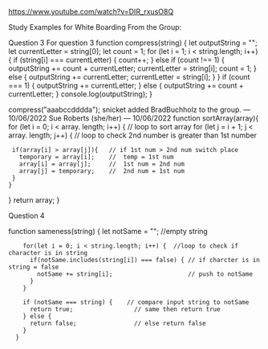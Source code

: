 https://www.youtube.com/watch?v=DIR_rxusO8Q



Study Examples for White Boarding From the Group:

Question 3
For question 3
function compress(string) {
  let outputString = "";
  let currentLetter = string[0];
  let count = 1;
  for (let i = 1; i < string.length; i++) {
    if (string[i] === currentLetter) {
        count++;
    } else if (count !== 1) {
        outputString += count + currentLetter;
      currentLetter = string[i];
      count = 1;
    } else {
        outputString += currentLetter;
      currentLetter = string[i];
    }
  }
  if (count === 1) {
      outputString += currentLetter;
  } else {
      outputString += count + currentLetter;
  }
  console.log(outputString);
}

compress("aaabccdddda");
snicket
 added 
BradBuchholz
 to the group.
 — 10/06/2022
Sue Roberts (she/her) — 10/06/2022
function sortArray(array){
  for (let i = 0; i < array. length; i++) {   // loop to sort array
   for (let j = i + 1; j < array. length; j++) { // loop to check 2nd number is greater than 1st number

     if(array[i] > array[j]){   // if 1st num > 2nd num switch place
       temporary = array[i];    //  temp = 1st num
       array[i] = array[j];     //  1st num = 2nd num
       array[j] = temporary;    //  2nd num = 1st num
     }
    }
  }
  return array;
}




Question 4

function sameness(string) {
        let notSame = "";     //empty string

        for(let i = 0; i < string.length; i++) {  //loop to check if character is in string
          if(notSame.includes(string[i]) === false) { // if charcter is in string = false
            notSame += string[i];                     // push to notSame 
          }
        }

        if (notSame === string) {    // compare input string to notSame
          return true;                 // same then return true
        } else {
          return false;                // else return false
        }
      }
